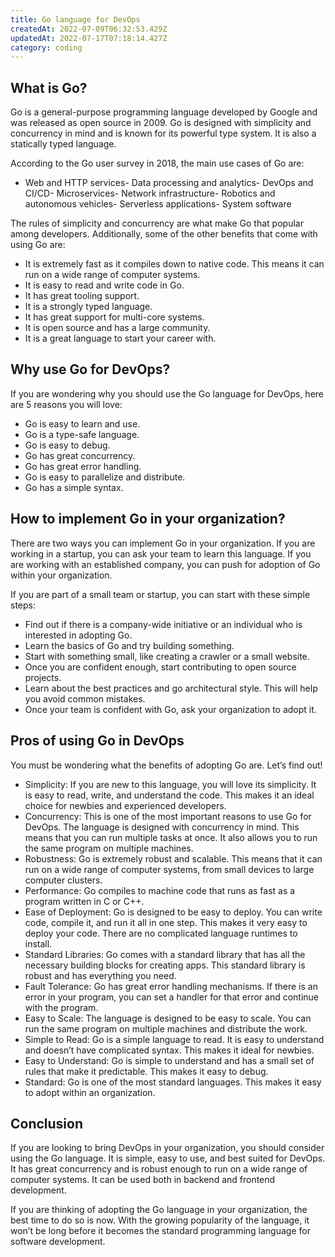 ```yaml
---
title: Go language for DevOps
createdAt: 2022-07-09T06:32:53.429Z
updatedAt: 2022-07-17T07:18:14.427Z
category: coding
---
```


## What is Go?

Go is a general-purpose programming language developed by Google and was released as open source in 2009. Go is designed with simplicity and concurrency in mind and is known for its powerful type system. It is also a statically typed language.

According to the Go user survey in 2018, the main use cases of Go are:
- Web and HTTP services- Data processing and analytics- DevOps and CI/CD- Microservices- Network infrastructure- Robotics and autonomous vehicles- Serverless applications- System software

The rules of simplicity and concurrency are what make Go that popular among developers. Additionally, some of the other benefits that come with using Go are:
- It is extremely fast as it compiles down to native code. This means it can run on a wide range of computer systems.
- It is easy to read and write code in Go.
- It has great tooling support.
- It is a strongly typed language.
- It has great support for multi-core systems.
- It is open source and has a large community.
- It is a great language to start your career with.

## Why use Go for DevOps?

If you are wondering why you should use the Go language for DevOps, here are 5 reasons you will love:

- Go is easy to learn and use.
- Go is a type-safe language.
- Go is easy to debug.
- Go has great concurrency.
- Go has great error handling.
- Go is easy to parallelize and distribute.
- Go has a simple syntax.

## How to implement Go in your organization?

There are two ways you can implement Go in your organization. If you are working in a startup, you can ask your team to learn this language. If you are working with an established company, you can push for adoption of Go within your organization.

If you are part of a small team or startup, you can start with these simple steps:

- Find out if there is a company-wide initiative or an individual who is interested in adopting Go.
- Learn the basics of Go and try building something.
- Start with something small, like creating a crawler or a small website.
- Once you are confident enough, start contributing to open source projects.
- Learn about the best practices and go architectural style. This will help you avoid common mistakes.
- Once your team is confident with Go, ask your organization to adopt it.

## Pros of using Go in DevOps

You must be wondering what the benefits of adopting Go are. Let’s find out!

- Simplicity: If you are new to this language, you will love its simplicity. It is easy to read, write, and understand the code. This makes it an ideal choice for newbies and experienced developers.
- Concurrency: This is one of the most important reasons to use Go for DevOps. The language is designed with concurrency in mind. This means that you can run multiple tasks at once. It also allows you to run the same program on multiple machines.
- Robustness: Go is extremely robust and scalable. This means that it can run on a wide range of computer systems, from small devices to large computer clusters.
- Performance: Go compiles to machine code that runs as fast as a program written in C or C++.
- Ease of Deployment: Go is designed to be easy to deploy. You can write code, compile it, and run it all in one step. This makes it very easy to deploy your code. There are no complicated language runtimes to install.
- Standard Libraries: Go comes with a standard library that has all the necessary building blocks for creating apps. This standard library is robust and has everything you need.
- Fault Tolerance: Go has great error handling mechanisms. If there is an error in your program, you can set a handler for that error and continue with the program.
- Easy to Scale: The language is designed to be easy to scale. You can run the same program on multiple machines and distribute the work.
- Simple to Read: Go is a simple language to read. It is easy to understand and doesn’t have complicated syntax. This makes it ideal for newbies.
- Easy to Understand: Go is simple to understand and has a small set of rules that make it predictable. This makes it easy to debug.
- Standard: Go is one of the most standard languages. This makes it easy to adopt within an organization.

## Conclusion

If you are looking to bring DevOps in your organization, you should consider using the Go language. It is simple, easy to use, and best suited for DevOps. It has great concurrency and is robust enough to run on a wide range of computer systems. It can be used both in backend and frontend development.

If you are thinking of adopting the Go language in your organization, the best time to do so is now. With the growing popularity of the language, it won’t be long before it becomes the standard programming language for software development.

